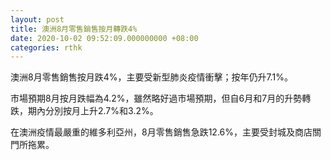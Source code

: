 ```yaml
---
layout: post
title: 澳洲8月零售銷售按月轉跌4%
date: 2020-10-02 09:52:09.000000000 +08:00
categories: rthk
---
```


澳洲8月零售銷售按月跌4%，主要受新型肺炎疫情衝擊；按年仍升7.1%。

市場預期8月按月跌幅為4.2%，雖然略好過市場預期，但自6月和7月的升勢轉跌，期內分別按月上升2.7%和3.2%。

在澳洲疫情最嚴重的維多利亞州，8月零售銷售急跌12.6%，主要受封城及商店關門所拖累。
